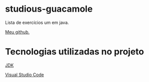 # studious-guacamole
Lista de exercícios um em java.

[Meu github.](https://github.com/Dighoul/studious-guacamole/)

# Tecnologias utilizadas no projeto 
[JDK](https://www.oracle.com/br/java/technologies/downloads/)

[Visual Studio Code](https://code.visualstudio.com/download)
